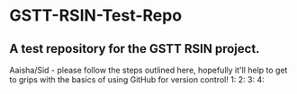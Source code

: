 # GSTT-RSIN-Test-Repo
## A test repository for the GSTT RSIN project.


Aaisha/Sid - please follow the steps outlined here, hopefully it'll help to get to grips with the basics of using GitHub for version control!
1: 
2: 
3:
4: 
